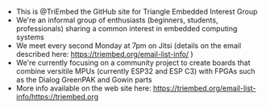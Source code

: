 - This is @TriEmbed the GitHub site for Triangle Embedded Interest Group
- We're an informal group of enthusiasts (beginners, students, professionals) sharing a common interest in embedded computing systems
- We meet every second Monday at 7pm on Jitsi (details on the email described here: https://triembed.org/email-list-info/ )
- We're currently focusing on a community project to create boards that combine versitile MPUs (currently ESP32 and ESP C3) with FPGAs such as the Dialog GreenPAK and Gowin parts
- More info available on the web site here: https://triembed.org/email-list-info/https://triembed.org

<!---
TriEmbed/TriEmbed is a ✨ special ✨ repository because its `README.md` (this file) appears on your GitHub profile.
You can click the Preview link to take a look at your changes.
--->
